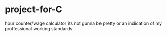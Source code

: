 # project-for-C
hour counter/wage calculator
its not gunna be pretty or an indication of my proffessional working standards.